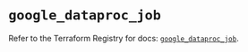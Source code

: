 # `google_dataproc_job`

Refer to the Terraform Registry for docs: [`google_dataproc_job`](https://registry.terraform.io/providers/hashicorp/google-beta/6.26.0/docs/resources/google_dataproc_job).
